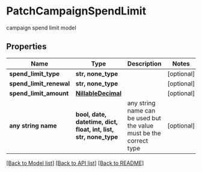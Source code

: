 # PatchCampaignSpendLimit

campaign spend limit model

## Properties
Name | Type | Description | Notes
------------ | ------------- | ------------- | -------------
**spend_limit_type** | **str, none_type** |  | [optional] 
**spend_limit_renewal** | **str, none_type** |  | [optional] 
**spend_limit_amount** | [**NillableDecimal**](NillableDecimal.md) |  | [optional] 
**any string name** | **bool, date, datetime, dict, float, int, list, str, none_type** | any string name can be used but the value must be the correct type | [optional]

[[Back to Model list]](../README.md#documentation-for-models) [[Back to API list]](../README.md#documentation-for-api-endpoints) [[Back to README]](../README.md)


